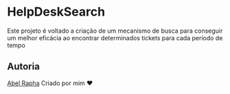 # HelpDeskSearch
Este projeto é voltado a criação de um mecanismo de busca para conseguir um melhor eficácia ao encontrar determinados tickets para cada período de tempo


## Autoria
[Abel Rapha](https://www.linkedin.com/in/abel-rapha-data-science/)
Criado por mim ❤️
